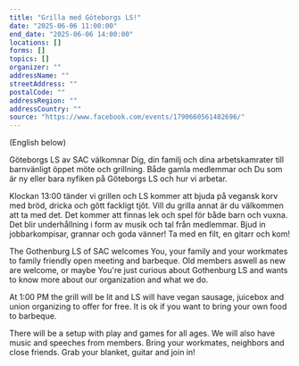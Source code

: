 ```yaml
---
title: "Grilla med Göteborgs LS!"
date: "2025-06-06 11:00:00"
end_date: "2025-06-06 14:00:00"
locations: []
forms: []
topics: []
organizer: ""
addressName: ""
streetAddress: ""
postalCode: ""
addressRegion: ""
addressCountry: ""
source: "https://www.facebook.com/events/1790660561482696/"
---
```

(English below)

Göteborgs LS av SAC välkomnar Dig, din familj och dina arbetskamrater till barnvänligt öppet möte och grillning.
Både gamla medlemmar och Du som är ny eller bara nyfiken på Göteborgs LS och hur vi arbetar.

Klockan 13:00 tänder vi grillen och LS kommer att bjuda på vegansk korv med bröd, dricka och gôtt fackligt tjôt.
Vill du grilla annat är du välkommen att ta med det.
Det kommer att finnas lek och spel för både barn och vuxna. Det blir underhållning i form av musik och tal från medlemmar.
Bjud in jobbarkompisar, grannar och goda vänner! Ta med en filt, en gitarr och kom!

The Gothenburg LS of SAC welcomes You, your family and your workmates to family friendly open meeting and barbeque.
Old members aswell as new are welcome, or maybe You're just curious about Gothenburg LS and wants to know more about our organization and what we do.

At 1:00 PM the grill will be lit and LS will have vegan sausage, juicebox and union organizing to offer for free. It is ok if you want to bring your own food to barbeque.

There will be a setup with play and games for all ages. We will also have music and speeches from members.
Bring your workmates, neighbors and close friends. Grab your blanket, guitar and join in! 